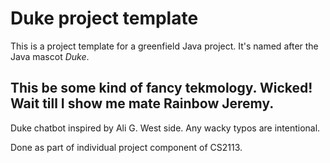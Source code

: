 # Duke project template

This is a project template for a greenfield Java project. It's named after the Java mascot _Duke_.

## This be some kind of fancy tekmology. Wicked! Wait till I show me mate Rainbow Jeremy.

Duke chatbot inspired by Ali G. West side. Any wacky typos are intentional.

Done as part of individual project component of CS2113.
